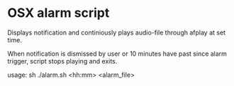 # OSX alarm script
Displays notification and continiously plays audio-file through afplay at set time.

When notification is dismissed by user or 10 minutes have past since alarm trigger, script stops playing and exits.

usage: sh ./alarm.sh &lt;hh:mm&gt; &lt;alarm_file&gt;

